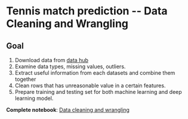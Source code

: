 # Tennis match prediction -- Data Cleaning and Wrangling
## Goal
1. Download data from [data hub](https://datahub.io/sports-data/atp-world-tour-tennis-data#data-cli)
2. Examine data types, missing values, outliers.
3. Extract useful information from each datasets and combine them together
4. Clean rows that has unreasonable value in a certain features.
5. Prepare training and testing set for both machine learning and deep learning model.

**Complete notebook**: [Data cleaning and wrangling](https://github.com/george1577/Thinkful_Data_Science/blob/master/Capstone%20project/Capstone%20project%202/Data%20cleaning_wrangling/Data_cleaning.ipynb) 







